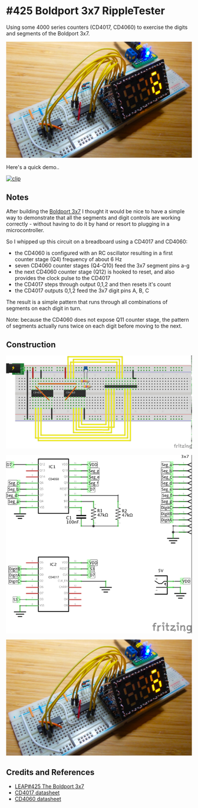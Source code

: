# #425 Boldport 3x7 RippleTester

Using some 4000 series counters (CD4017, CD4060) to exercise the digits and segments of the Boldport 3x7.

![Build](./assets/RippleTester_build.jpg?raw=true)

Here's a quick demo..

[![clip](https://img.youtube.com/vi/wn-WYp7O15c/0.jpg)](https://www.youtube.com/watch?v=wn-WYp7O15c)

## Notes

After building the [Boldport 3x7](../) I thought it would be nice to have a simple way
to demonstrate that all the segments and digit controls are working correctly -
without having to do it by hand or resort to plugging in a microcontroller.

So I whipped up this circuit on a breadboard using a CD4017 and CD4060:

* the CD4060 is configured with an RC oscillator resulting in a first counter stage (Q4) frequency of about 6 Hz
* seven CD4060 counter stages (Q4-Q10) feed the 3x7 segment pins a-g
* the next CD4060 counter stage (Q12) is hooked to reset, and also provides the clock pulse to the CD4017
* the CD4017 steps through output 0,1,2 and then resets it's count
* the CD4017 outputs 0,1,2 feed the 3x7 digit pins A, B, C

The result is a simple pattern that runs through all combinations of segments on each digit in turn.


Note: because the CD4060 does not expose Q11 counter stage, the pattern of segments actually runs twice on each digit before moving to the next.


## Construction

![Breadboard](./assets/RippleTester_bb.jpg?raw=true)

![Schematic](./assets/RippleTester_schematic.jpg?raw=true)

![Build](./assets/RippleTester_build.jpg?raw=true)

## Credits and References

* [LEAP#425 The Boldport 3x7](../)
* [CD4017 datasheet](https://www.futurlec.com/4000Series/CD4017SMD.shtml)
* [CD4060 datasheet](https://www.futurlec.com/4000Series/CD4060.shtml)
